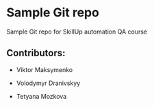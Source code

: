 # Sample Git repo

Sample Git repo for SkillUp automation QA course

## Contributors: 

- Viktor Maksymenko

- Volodymyr Dranivskyy

- Tetyana Mozkova
